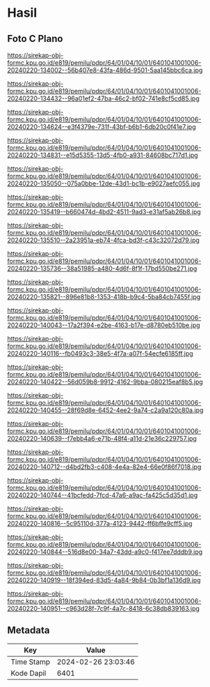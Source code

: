 # Hasil

## Foto C Plano

https://sirekap-obj-formc.kpu.go.id/e819/pemilu/pdpr/64/01/04/10/01/6401041001006-20240220-134002--56b407e8-43fa-486d-9501-5aa145bbc6ca.jpg

https://sirekap-obj-formc.kpu.go.id/e819/pemilu/pdpr/64/01/04/10/01/6401041001006-20240220-134432--96a01ef2-47ba-46c2-bf02-741e8cf5cd85.jpg

https://sirekap-obj-formc.kpu.go.id/e819/pemilu/pdpr/64/01/04/10/01/6401041001006-20240220-134624--e3f4379e-731f-43bf-b6b1-6db20c0f41e7.jpg

https://sirekap-obj-formc.kpu.go.id/e819/pemilu/pdpr/64/01/04/10/01/6401041001006-20240220-134831--e15d5355-13d5-4fb0-a931-84608bc717d1.jpg

https://sirekap-obj-formc.kpu.go.id/e819/pemilu/pdpr/64/01/04/10/01/6401041001006-20240220-135050--075a0bbe-12de-43d1-bc1b-e9027aefc055.jpg

https://sirekap-obj-formc.kpu.go.id/e819/pemilu/pdpr/64/01/04/10/01/6401041001006-20240220-135419--b660474d-4bd2-4511-9ad3-e31af5ab26b8.jpg

https://sirekap-obj-formc.kpu.go.id/e819/pemilu/pdpr/64/01/04/10/01/6401041001006-20240220-135510--2a23951a-eb74-4fca-bd3f-c43c32072d79.jpg

https://sirekap-obj-formc.kpu.go.id/e819/pemilu/pdpr/64/01/04/10/01/6401041001006-20240220-135736--38a51985-a480-4d6f-8f1f-17bd550be271.jpg

https://sirekap-obj-formc.kpu.go.id/e819/pemilu/pdpr/64/01/04/10/01/6401041001006-20240220-135821--896e81b8-1353-418b-b9c4-5ba84cb7455f.jpg

https://sirekap-obj-formc.kpu.go.id/e819/pemilu/pdpr/64/01/04/10/01/6401041001006-20240220-140043--17a2f394-e2be-4163-b17e-d8780eb510be.jpg

https://sirekap-obj-formc.kpu.go.id/e819/pemilu/pdpr/64/01/04/10/01/6401041001006-20240220-140116--fb0493c3-38e5-4f7a-a07f-54ecfe6185ff.jpg

https://sirekap-obj-formc.kpu.go.id/e819/pemilu/pdpr/64/01/04/10/01/6401041001006-20240220-140422--56d059b8-9912-4162-9bba-080215eaf8b5.jpg

https://sirekap-obj-formc.kpu.go.id/e819/pemilu/pdpr/64/01/04/10/01/6401041001006-20240220-140455--28f69d8e-6452-4ee2-9a74-c2a9a120c80a.jpg

https://sirekap-obj-formc.kpu.go.id/e819/pemilu/pdpr/64/01/04/10/01/6401041001006-20240220-140639--f7ebb4a6-e71b-48f4-a11d-21e36c229757.jpg

https://sirekap-obj-formc.kpu.go.id/e819/pemilu/pdpr/64/01/04/10/01/6401041001006-20240220-140712--d4bd2fb3-c408-4e4a-82e4-66e0f86f7018.jpg

https://sirekap-obj-formc.kpu.go.id/e819/pemilu/pdpr/64/01/04/10/01/6401041001006-20240220-140744--41bcfedd-7fcd-47a6-a9ac-fa425c5d35d1.jpg

https://sirekap-obj-formc.kpu.go.id/e819/pemilu/pdpr/64/01/04/10/01/6401041001006-20240220-140816--5c95110d-377a-4123-9442-ff6bffe9cff5.jpg

https://sirekap-obj-formc.kpu.go.id/e819/pemilu/pdpr/64/01/04/10/01/6401041001006-20240220-140844--516d8e00-34a7-43dd-a9c0-f417ee7dddb9.jpg

https://sirekap-obj-formc.kpu.go.id/e819/pemilu/pdpr/64/01/04/10/01/6401041001006-20240220-140919--18f394ed-83d5-4a84-9b84-0b3bf1a136d9.jpg

https://sirekap-obj-formc.kpu.go.id/e819/pemilu/pdpr/64/01/04/10/01/6401041001006-20240220-140951--c963d28f-7c9f-4a7c-8418-6c38db839163.jpg


## Metadata

| Key        | Value               |
| ---------- | ------------------- |
| Time Stamp | 2024-02-26 23:03:46 |
| Kode Dapil | 6401                |



